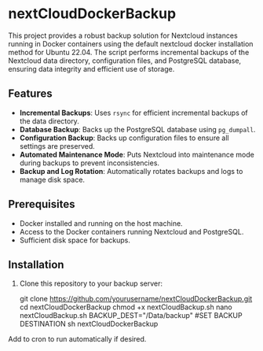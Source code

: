 # nextCloudDockerBackup

This project provides a robust backup solution for Nextcloud instances running in Docker containers using the default nextcloud docker installation method for Ubuntu 22.04. 
The script performs incremental backups of the Nextcloud data directory, configuration files, and PostgreSQL database, ensuring data integrity and efficient use of storage.

## Features

- **Incremental Backups**: Uses `rsync` for efficient incremental backups of the data directory.
- **Database Backup**: Backs up the PostgreSQL database using `pg_dumpall`.
- **Configuration Backup**: Backs up configuration files to ensure all settings are preserved.
- **Automated Maintenance Mode**: Puts Nextcloud into maintenance mode during backups to prevent inconsistencies.
- **Backup and Log Rotation**: Automatically rotates backups and logs to manage disk space.

## Prerequisites

- Docker installed and running on the host machine.
- Access to the Docker containers running Nextcloud and PostgreSQL.
- Sufficient disk space for backups.

## Installation

1. Clone this repository to your backup server:
  
   git clone https://github.com/yourusername/nextCloudDockerBackup.git
   cd nextCloudDockerBackup
   chmod +x nextCloudBackup.sh
   nano nextCloudBackup.sh
       BACKUP_DEST="/Data/backup"  #SET BACKUP DESTINATION
   sh nextCloudDockerBackup

Add to cron to run automatically if desired. 



      
